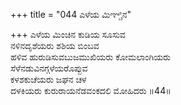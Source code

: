 +++
title = "044 ಎಳೆಯ ಮಿಞ್ಚಿನ"

+++
ಎಳೆಯ ಮಿಂಚಿನ ಕುಡಿಯ ಸೂಸುವ   
ನಳಿನದೃಶೆಯರು ಶಶಿಯ ಬಿಂಬವ   
ಹಳಿವ ಹುರುಡಿಸುವಬುಜಮುಖಿಯರು ಕೋಮಲಾಂಗಿಯರು  
ಸೆಳೆನಡುವಿನಗ್ಗಳೆಯರೊಪ್ಪುವ   
ಕಳಶಕುಚೆಯರು ಜಘನ ಚಳ   
ದಳಕಿಯರು ಕುರುರಾಯನೆಡವಂಕದಲಿ ಮೋಹಿದರು    ॥44॥